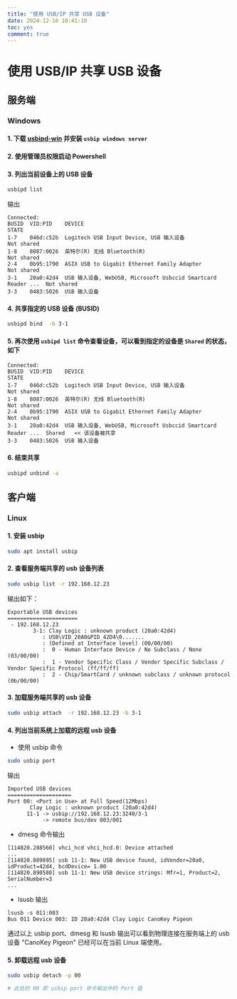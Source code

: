```yaml
---
title: "使用 USB/IP 共享 USB 设备"
date: 2024-12-16 10:41:10
toc: yes
comment: true
---
```


# 使用 USB/IP 共享 USB 设备
## 服务端

### Windows
#### 1. 下载 [usbipd-win](https://github.com/dorssel/usbipd-win/releases/) 并安装 `usbip windows server`

#### 2. 使用管理员权限启动 Powershell

#### 3. 列出当前设备上的 USB 设备

```bash
usbipd list
```

输出

```
Connected:
BUSID  VID:PID    DEVICE                                                        STATE
1-7    046d:c52b  Logitech USB Input Device, USB 输入设备                       Not shared
1-8    8087:0026  英特尔(R) 无线 Bluetooth(R)                                   Not shared
2-4    0b95:1790  ASIX USB to Gigabit Ethernet Family Adapter                   Not shared
3-1    20a0:42d4  USB 输入设备, WebUSB, Microsoft Usbccid Smartcard Reader ...  Not shared
3-3    0483:5026  USB 输入设备
```

#### 4. 共享指定的 USB 设备 (BUSID)

```bash
usbipd bind  -b 3-1
```

#### 5. 再次使用 `usbipd list` 命令查看设备，可以看到指定的设备是 `Shared` 的状态，如下

```
Connected:
BUSID  VID:PID    DEVICE                                                        STATE
1-7    046d:c52b  Logitech USB Input Device, USB 输入设备                       Not shared
1-8    8087:0026  英特尔(R) 无线 Bluetooth(R)                                   Not shared
2-4    0b95:1790  ASIX USB to Gigabit Ethernet Family Adapter                   Not shared
3-1    20a0:42d4  USB 输入设备, WebUSB, Microsoft Usbccid Smartcard Reader ...  Shared   << 该设备被共享
3-3    0483:5026  USB 输入设备
```

#### 6. 结束共享

```bash
usbipd unbind -a
```

## 客户端

### Linux

#### 1. 安装 usbip

```bash
sudo apt install usbip
```

#### 2. 查看服务端共享的 usb 设备列表

```bash
sudo usbip list -r 192.168.12.23
```
输出如下：
```
Exportable USB devices
======================
 - 192.168.12.23
        3-1: Clay Logic : unknown product (20a0:42d4)
           : USB\VID_20A0&PID_42D4\0.......
           : (Defined at Interface level) (00/00/00)
           :  0 - Human Interface Device / No Subclass / None (03/00/00)
           :  1 - Vendor Specific Class / Vendor Specific Subclass / Vendor Specific Protocol (ff/ff/ff)
           :  2 - Chip/SmartCard / unknown subclass / unknown protocol (0b/00/00)
```

#### 3. 加载服务端共享的 usb 设备

```bash
sudo usbip attach  -r 192.168.12.23 -b 3-1
```

#### 4. 列出当前系统上加载的远程 usb 设备

- 使用 usbip 命令

```bash
sudo usbip port
```

输出
```
Imported USB devices
====================
Port 00: <Port in Use> at Full Speed(12Mbps)
       Clay Logic : unknown product (20a0:42d4)
      11-1 -> usbip://192.168.12.23:3240/3-1
           -> remote bus/dev 003/001
```

- dmesg 命令输出
```
[114820.288560] vhci_hcd vhci_hcd.0: Device attached
...
[114820.889895] usb 11-1: New USB device found, idVendor=20a0, idProduct=42d4, bcdDevice= 1.00
[114820.890580] usb 11-1: New USB device strings: Mfr=1, Product=2, SerialNumber=3
...
```

- lsusb 输出
```
lsusb -s 011:003
Bus 011 Device 003: ID 20a0:42d4 Clay Logic CanoKey Pigeon
```

通过以上 usbip port、dmesg 和 lsusb 输出可以看到物理连接在服务端上的 usb 设备 "CanoKey Pigeon" 已经可以在当前 Linux 端使用。

#### 5. 卸载远程 usb 设备

```bash
sudo usbip detach -p 00

# 此处的 00 即 usbip port 命令输出中的 Port 值
```
